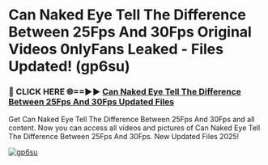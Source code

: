 # Can Naked Eye Tell The Difference Between 25Fps And 30Fps Original Videos 0nlyFans Leaked - Files Updated! (gp6su)

<h3>🔴 CLICK HERE 🌐==►► <a href="https://tinyurl.com/yckcrads" rel="nofollow">Can Naked Eye Tell The Difference Between 25Fps And 30Fps Updated Files</a></h3>

Get Can Naked Eye Tell The Difference Between 25Fps And 30Fps and all content. Now you can access all videos and pictures of Can Naked Eye Tell The Difference Between 25Fps And 30Fps. New Updated Files 2025!

[![gp6su](https://i.imgur.com/hpKpOFt.gif)](https://tinyurl.com/yckcrads)
